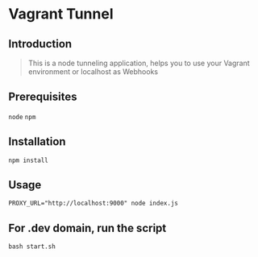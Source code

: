 # Vagrant Tunnel

## Introduction

> This is a node tunneling application, helps you to use your Vagrant environment or localhost as Webhooks

## Prerequisites
`node`
`npm`

## Installation
`npm install`

## Usage
`PROXY_URL="http://localhost:9000" node index.js`

## For .dev domain, run the script
`bash start.sh`
